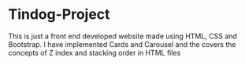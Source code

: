 # Tindog-Project
This is just a front end developed website made using HTML, CSS and Bootstrap. I have implemented Cards and Carousel and the covers the concepts of Z index and stacking order in HTML files
